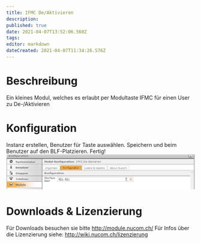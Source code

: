 ```yaml
---
title: IFMC De/Aktivieren
description: 
published: true
date: 2021-04-07T13:52:06.560Z
tags: 
editor: markdown
dateCreated: 2021-04-07T11:34:26.576Z
---
```


# Beschreibung
Ein kleines Modul, welches es erlaubt per Modultaste IFMC für einen User zu De-/Aktivieren
# Konfiguration
Instanz erstellen, Benutzer für Taste auswählen.
Speichern und beim Benutzer auf den BLF-Platzieren.
Fertig!
![1](/uploads/ifmc-de-aktivieren/1.jpg "1")
# Downloads & Lizenzierung
Für Downloads besuchen sie bitte http://module.nucom.ch/
Für Infos über die Lizenzierung siehe: http://wiki.nucom.ch/lizenzierung
